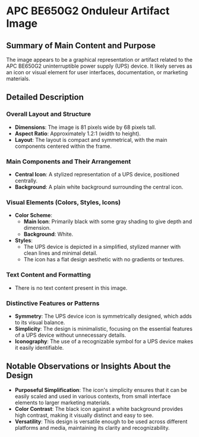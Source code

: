 # APC BE650G2 Onduleur Artifact Image

## Summary of Main Content and Purpose
The image appears to be a graphical representation or artifact related to the APC BE650G2 uninterruptible power supply (UPS) device. It likely serves as an icon or visual element for user interfaces, documentation, or marketing materials.

## Detailed Description

### Overall Layout and Structure
- **Dimensions**: The image is 81 pixels wide by 68 pixels tall.
- **Aspect Ratio**: Approximately 1.2:1 (width to height).
- **Layout**: The layout is compact and symmetrical, with the main components centered within the frame.

### Main Components and Their Arrangement
- **Central Icon**: A stylized representation of a UPS device, positioned centrally.
- **Background**: A plain white background surrounding the central icon.

### Visual Elements (Colors, Styles, Icons)
- **Color Scheme**:
  - **Main Icon**: Primarily black with some gray shading to give depth and dimension.
  - **Background**: White.
- **Styles**:
  - The UPS device is depicted in a simplified, stylized manner with clean lines and minimal detail.
  - The icon has a flat design aesthetic with no gradients or textures.

### Text Content and Formatting
- There is no text content present in this image.

### Distinctive Features or Patterns
- **Symmetry**: The UPS device icon is symmetrically designed, which adds to its visual balance.
- **Simplicity**: The design is minimalistic, focusing on the essential features of a UPS device without unnecessary details.
- **Iconography**: The use of a recognizable symbol for a UPS device makes it easily identifiable.

## Notable Observations or Insights About the Design
- **Purposeful Simplification**: The icon's simplicity ensures that it can be easily scaled and used in various contexts, from small interface elements to larger marketing materials.
- **Color Contrast**: The black icon against a white background provides high contrast, making it visually distinct and easy to see.
- **Versatility**: This design is versatile enough to be used across different platforms and media, maintaining its clarity and recognizability.